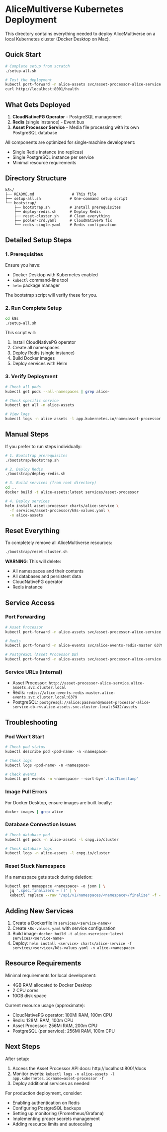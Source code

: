 # AliceMultiverse Kubernetes Deployment

This directory contains everything needed to deploy AliceMultiverse on a local Kubernetes cluster (Docker Desktop on Mac).

## Quick Start

```bash
# Complete setup from scratch
./setup-all.sh

# Test the deployment
kubectl port-forward -n alice-assets svc/asset-processor-alice-service 8001:80
curl http://localhost:8001/health
```

## What Gets Deployed

1. **CloudNativePG Operator** - PostgreSQL management
2. **Redis** (single instance) - Event bus
3. **Asset Processor Service** - Media file processing with its own PostgreSQL database

All components are optimized for single-machine development:
- Single Redis instance (no replicas)
- Single PostgreSQL instance per service
- Minimal resource requirements

## Directory Structure

```
k8s/
├── README.md                 # This file
├── setup-all.sh             # One-command setup script
└── bootstrap/
    ├── bootstrap.sh         # Install prerequisites
    ├── deploy-redis.sh      # Deploy Redis
    ├── reset-cluster.sh     # Clean everything
    ├── pooler-crd.yaml      # CloudNativePG fix
    └── redis-single.yaml    # Redis configuration
```

## Detailed Setup Steps

### 1. Prerequisites

Ensure you have:
- Docker Desktop with Kubernetes enabled
- `kubectl` command-line tool
- `helm` package manager

The bootstrap script will verify these for you.

### 2. Run Complete Setup

```bash
cd k8s
./setup-all.sh
```

This script will:
1. Install CloudNativePG operator
2. Create all namespaces
3. Deploy Redis (single instance)
4. Build Docker images
5. Deploy services with Helm

### 3. Verify Deployment

```bash
# Check all pods
kubectl get pods --all-namespaces | grep alice-

# Check specific service
kubectl get all -n alice-assets

# View logs
kubectl logs -n alice-assets -l app.kubernetes.io/name=asset-processor -f
```

## Manual Steps

If you prefer to run steps individually:

```bash
# 1. Bootstrap prerequisites
./bootstrap/bootstrap.sh

# 2. Deploy Redis
./bootstrap/deploy-redis.sh

# 3. Build services (from root directory)
cd ..
docker build -t alice-assets:latest services/asset-processor

# 4. Deploy services
helm install asset-processor charts/alice-service \
  -f services/asset-processor/k8s-values.yaml \
  -n alice-assets
```

## Reset Everything

To completely remove all AliceMultiverse resources:

```bash
./bootstrap/reset-cluster.sh
```

**WARNING**: This will delete:
- All namespaces and their contents
- All databases and persistent data
- CloudNativePG operator
- Redis instance

## Service Access

### Port Forwarding

```bash
# Asset Processor
kubectl port-forward -n alice-assets svc/asset-processor-alice-service 8001:80

# Redis
kubectl port-forward -n alice-events svc/alice-events-redis-master 6379:6379

# PostgreSQL (Asset Processor DB)
kubectl port-forward -n alice-assets svc/asset-processor-alice-service-db-rw 5432:5432
```

### Service URLs (Internal)

- Asset Processor: `http://asset-processor-alice-service.alice-assets.svc.cluster.local`
- Redis: `redis://alice-events-redis-master.alice-events.svc.cluster.local:6379`
- PostgreSQL: `postgresql://alice:password@asset-processor-alice-service-db-rw.alice-assets.svc.cluster.local:5432/assets`

## Troubleshooting

### Pod Won't Start

```bash
# Check pod status
kubectl describe pod <pod-name> -n <namespace>

# Check logs
kubectl logs <pod-name> -n <namespace>

# Check events
kubectl get events -n <namespace> --sort-by='.lastTimestamp'
```

### Image Pull Errors

For Docker Desktop, ensure images are built locally:
```bash
docker images | grep alice-
```

### Database Connection Issues

```bash
# Check database pod
kubectl get pods -n alice-assets -l cnpg.io/cluster

# Check database logs
kubectl logs -n alice-assets -l cnpg.io/cluster
```

### Reset Stuck Namespace

If a namespace gets stuck during deletion:
```bash
kubectl get namespace <namespace> -o json | \
  jq '.spec.finalizers = []' | \
  kubectl replace --raw "/api/v1/namespaces/<namespace>/finalize" -f -
```

## Adding New Services

1. Create a Dockerfile in `services/<service-name>/`
2. Create `k8s-values.yaml` with service configuration
3. Build image: `docker build -t alice-<service>:latest services/<service-name>`
4. Deploy: `helm install <service> charts/alice-service -f services/<service>/k8s-values.yaml -n alice-<namespace>`

## Resource Requirements

Minimal requirements for local development:
- 4GB RAM allocated to Docker Desktop
- 2 CPU cores
- 10GB disk space

Current resource usage (approximate):
- CloudNativePG operator: 100Mi RAM, 100m CPU
- Redis: 128Mi RAM, 100m CPU
- Asset Processor: 256Mi RAM, 200m CPU
- PostgreSQL (per service): 256Mi RAM, 100m CPU

## Next Steps

After setup:
1. Access the Asset Processor API docs: http://localhost:8001/docs
2. Monitor events: `kubectl logs -n alice-assets -l app.kubernetes.io/name=asset-processor -f`
3. Deploy additional services as needed

For production deployment, consider:
- Enabling authentication on Redis
- Configuring PostgreSQL backups
- Setting up monitoring (Prometheus/Grafana)
- Implementing proper secrets management
- Adding resource limits and autoscaling